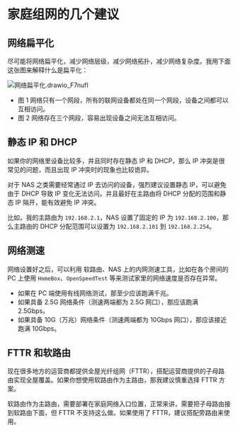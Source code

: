 # 家庭组网的几个建议

## 网络扁平化

尽可能将网络扁平化，减少网络层级，减少网络拓扑，减少网络复杂度。我用下面这张图来解释什么是扁平化：

![网络扁平化.drawio_F7nufI](https://img-1255332810.cos.ap-chengdu.myqcloud.com/网络扁平化.drawio_F7nufI.svg)

- 图 1 网络只有一个网段，所有的联网设备都处在同一个网段，设备之间都可以互相访问。
- 图 2 网络存在三个网段，容易出现设备之间无法互相访问。

## 静态 IP 和 DHCP

如果你的网络里设备比较多，并且同时存在静态 IP 和 DHCP，那么 IP 冲突是很常见的问题，而且出现 IP 冲突时的现象也比较诡异。

对于 NAS 之类需要经常通过 IP 去访问的设备，强烈建议设置静态 IP，可以避免由于 DHCP 导致 IP 变化无法访问。并且最好在主路由将 DHCP 分配的范围和静态 IP 隔开，能有效避免 IP 冲突。

比如，我的主路由为 `192.168.2.1`，NAS 设置了固定的 IP 为 `192.168.2.100`，那么主路由的 DHCP 分配范围可以设置为 `192.168.2.101` 到 `192.168.2.254`。

## 网络测速

网络设置好之后，可以利用 软路由、NAS 上的内网测速工具，比如在各个房间的 PC 上使用 `HomeBox`、`OpenSpeedTest` 等来测试家里的网络速度是否存在异常。

- 如果在 PC 端使用有线网络测试，那至少应该跑满千兆。
- 如果具备 2.5G 网络条件（测速两端都为 2.5G 网口），那应该跑满 2.5Gbps。
- 如果具备 10G（万兆）网络条件（测速两端都为 10Gbps 网口），那应该接近跑满 10Gbps。

## FTTR 和软路由

现在很多地方的运营商都提供全屋光纤组网（FTTR），搭配运营商提供的子母路由实现全屋覆盖。如果你想使用软路由作为主路由，那我建议慎重选择 FTTR 方案。

软路由作为主路由，需要部署在家庭网络入口位置，正常来讲，需要把子母路由接到软路由下面，但 FTTR 不支持这么做。如果使用了 FTTR，建议搭配旁路由来使用。